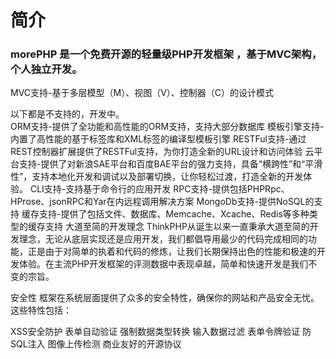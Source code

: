

# 简介
### morePHP 是一个免费开源的轻量级PHP开发框架 ，基于MVC架构，个人独立开发。
   
   
MVC支持-基于多层模型（M）、视图（V）、控制器（C）的设计模式  


  
  
以下都是不支持的，开发中。  
ORM支持-提供了全功能和高性能的ORM支持，支持大部分数据库
模板引擎支持-内置了高性能的基于标签库和XML标签的编译型模板引擎
RESTFul支持-通过REST控制器扩展提供了RESTFul支持，为你打造全新的URL设计和访问体验
云平台支持-提供了对新浪SAE平台和百度BAE平台的强力支持，具备“横跨性”和“平滑性”，支持本地化开发和调试以及部署切换，让你轻松过渡，打造全新的开发体验。
CLI支持-支持基于命令行的应用开发
RPC支持-提供包括PHPRpc、HProse、jsonRPC和Yar在内远程调用解决方案
MongoDb支持-提供NoSQL的支持
缓存支持-提供了包括文件、数据库、Memcache、Xcache、Redis等多种类型的缓存支持
大道至简的开发理念
ThinkPHP从诞生以来一直秉承大道至简的开发理念，无论从底层实现还是应用开发，我们都倡导用最少的代码完成相同的功能，正是由于对简单的执着和代码的修炼，让我们长期保持出色的性能和极速的开发体验。在主流PHP开发框架的评测数据中表现卓越，简单和快速开发是我们不变的宗旨。

安全性
框架在系统层面提供了众多的安全特性，确保你的网站和产品安全无忧。这些特性包括：

XSS安全防护
表单自动验证
强制数据类型转换
输入数据过滤
表单令牌验证
防SQL注入
图像上传检测
商业友好的开源协议
